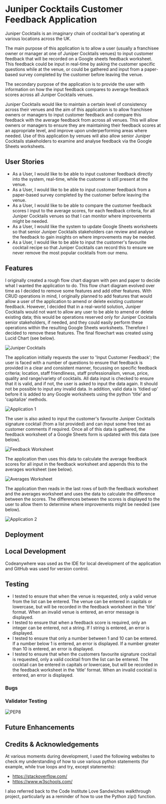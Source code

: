 # Juniper Cocktails Customer Feedback Application

Juniper Cocktails is an imaginary chain of cocktail bar's operating at various locations across the UK.

The main purpose of this application is to allow a user (usually a franchisee owner or manager at one of Juniper Cocktails venues) to input customer feedback that will be recorded on a Google sheets feedback worksheet.  This feedback could be input in real-time by asking the customer specific questions while at the venue, or could be gathered and input from a paper-based survey completed by the customer before leaving the venue.

The secondary purpose of the application is to provide the user with information on how the input feedback compares to average feedback scores across all Juniper Cocktails venues.

Juniper Cocktails would like to maintain a certain level of consistency across their venues and the aim of this application is to allow franchisee owners or managers to input customer feedback and compare this feedback with the average feedback from across all venues.  This will allow owners or managers to ensure they are maintaining their feedback scores at an appropriate level, and improve upon underperforming areas where needed.  Use of this application by venues will also allow senior Juniper Cocktails stakeholders to examine and analyse feedback via the Google Sheets worksheets.


## User Stories

* As a User, I would like to be able to input customer feedback directly into the system, real-time, while the customer is still present at the venue.
* As a User, I would like to be able to input customer feedback from a paper-based survey completed by the customer before leaving the venue.
* As a User, I would like to be able to compare the customer feedback scores I input to the average scores, for each feedback criteria, for all Juniper Cocktails venues so that I can monitor where improvements might be needed.
* As a User, I would like the system to update Google Sheets worksheets so that senior Juniper Cocktails stakeholders can review and analyse the feedback to gain insights on where improvements may be needed.
* As a User, I would like to be able to input the customer's favourite cocktail recipe so that Juniper Cocktails can record this to ensure we never remove the most popular cocktails from our menu.


## Features

I originally created a rough flow chart diagram with pen and paper to decide what I wanted the application to do.  This flow chart diagram evolved over time as I decided to remove some features and add other features.  With CRUD operations in mind, I originally planned to add features that would allow a user of the application to amend or delete existing customer feedback.  However, I decided that in a real-world solution, Juniper Cocktails would not want to allow any user to be able to amend or delete existing data; this would be operations reserved only for Juniper Cocktails senior stakeholders, if needed, and they could easily perform these operations within the resulting Google Sheets worksheets.  Therefore I decided to remove these features.  The final flowchart was created using Lucid Chart (see below).


![Juniper Cocktails](https://github.com/Jem212Mac/juniper-cocktails/assets/89839563/d56823ab-423b-4fcf-904e-6a5738da4f27)


The application initially requests the user to 'Input Customer Feedback'; the user is faced with a number of questions to ensure that feedback is provided in a clear and consistent manner, focussing on specific feedback criteria; location, staff friendliness, staff professionalism, venue, price, quality and range/variety of cocktails. All data input is checked to ensure that it is valid, and if not, the user is asked to input the data again.  It should not be possible to input any invalid data.  In addition, valid data is 'tidied up' before it is added to any Google worksheets using the python 'title' and 'capitalize' methods. 


![Application 1](https://github.com/Jem212Mac/juniper-cocktails/assets/89839563/3b4ed2a0-bfaa-4ca7-aca6-056f13292928)


The user is also asked to input the customer's favourite Juniper Cocktails signature cocktail (from a list provided) and can input some free text as customer comments if required.  Once all of this data is gathered, the feedback worksheet of a Google Sheets form is updated with this data (see below).


![Feedback Worksheet](https://github.com/Jem212Mac/juniper-cocktails/assets/89839563/e00f2ccc-fd54-4b0f-9335-90e36e040db6)

The application then uses this data to calculate the average feedback scores for all input in the feedback worksheet and appends this to the averages worksheet (see below).

![Averages Worksheet](https://github.com/Jem212Mac/juniper-cocktails/assets/89839563/9da96637-56c7-4979-804d-e5dfc3e43d71)

The application then reads in the last rows of both the feedback worksheet and the averages worksheet and uses the data to calculate the difference between the scores.  The differences between the scores is displayed to the user to allow them to determine where improvements might be needed (see below).

![Application 2](https://github.com/Jem212Mac/juniper-cocktails/assets/89839563/ba3ebb57-44c5-4e3d-86f2-28164a6c9d73)


## Deployment

## Local Development
Codeanywhere was used as the IDE for local development of the application and GitHub was used for version control.

## Testing  

* I tested to ensure that when the venue is requested, only a valid venue from the list can be entered.  The venue can be entered in capitals or lowercase, but will be recorded in the feedback worksheet in the 'title' format.  When an invalid venue is entered, an error message is displayed.
* I tested to ensure that when a feedback score is required, only an integer can be entered, not a string.  If I string is entered, an error is displayed.
* I tested to ensure that only a number between 1 and 10 can be entered.  If a number below 1 is entered, an error is displayed.  If a number greater than 10 is entered, an error is displayed.
* I tested to ensure that when the customers favourite signature cocktail is requested, only a valid cocktail from the list can be entered.  The cocktail can be entered in capitals or lowercase, but will be recorded in the feedback worksheet in the 'title' format.  When an invalid cocktail is entered, an error is displayed.

### Bugs

### Validator Testing

![PEP8](../assets/images/PEP8.png)

## Future Enhancements

## Credits & Acknowledgements

At various moments during development, I used the following websites to check my understanding of how to use various python statements (for example, while true loops and try, except statements):

* https://stackoverflow.com/
* https://www.w3schools.com/

I also referred back to the Code Institute Love Sandwiches walkthrough project, particularly as a reminder of how to use the Python zip() function.
